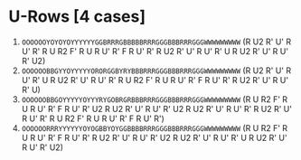 # U-Rows [4 cases]

1. `OOOOOOYOYOYOYYYYYYGGBRRRGBBBBBRRRGGGBBBRRRGGGWWWWWWWWW` (R U2 R' U' R U' R' R U R2 F' R U R U' R' F R U' R' R U2 R' U' R U' R' U R U2 R' U' R U' R' U2)
1. `OOOOOOBBGYYOYYYYYORORGGBYRYBBBRRRGGGBBBRRRGGGWWWWWWWWW` (R U2 R' U' R U' R' U R U2 R' U' R U' R' R U R2 F' R U R U' R' F R U' R' R U2 R' U' R U' R' U)
1. `OOOOOOBBGOYYYYYOYYYRYGOBRGRBBBRRRGGGBBBRRRGGGWWWWWWWWW` (R U R2 F' R U R U' R' F R U' R' U2 R U2 R' U' R U' R' U2 R U2 R' U' R U' R' R U2 R' U' R U' R' R U R2 F' R U R U' R' F R U' R')
1. `OOOOOORRRYYYYYYOYOGBBYOYGGBBBBRRRGGGBBBRRRGGGWWWWWWWWW` (R U R2 F' R U R U' R' F R U' R' R U2 R' U' R U' R' U2 R U2 R' U' R U' R' U R U2 R' U' R U' R' U2)
